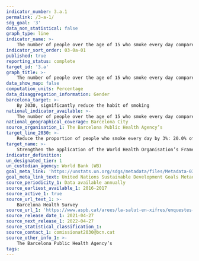 ```yaml
---
indicator_number: 3.a.1
permalink: /3-a-1/
sdg_goal: '3'
data_non_statistical: false
graph_type: line
indicator_name: >-
    The number of people over the age of 15 who smoke every day compared to the total population in this age group
indicator_sort_order: 03-0a-01
published: true
reporting_status: complete
target_id: '3.a'
graph_title: >-
    The number of people over the age of 15 who smoke every day compared to the total population in this age group
data_show_map: false
computation_units: Percentage
data_disaggregation_information: Gender
barcelona_target: >-
    By 2030, significantly reduce the habit of smoking  
national_indicator_available: >-
    The number of people over the age of 15 who smoke every day compared to the total population in this age group
national_geographical_coverage: Barcelona City 
source_organisation_1: The Barcelona Public Health Agency’s 
target_line_2030: >-
    Reduce the proportion of people who smoke every day by 3%: 20.0% of men and 13.0% of women
target_name: >-
    Strengthen the application of the World Health Organisation’s Framework Convention on Tobacco Control in all countries, as applicable
indicator_definition:
un_designated_tier: 1
un_custodian_agency: World Bank (WB)
goal_meta_link: 'https://unstats.un.org/sdgs/metadata/files/Metadata-03-0a-01.pdf'
goal_meta_link_text: United Nations Sustainable Development Goals Metadata (pdf 894kB)
source_periodicity_1: Data available annually
source_earliest_available_1: 2016-2017
source_active_1: true
source_url_text_1: >-
    Barcelona Health Survey
source_url_1: 'https://www.aspb.cat/arees/la-salut-en-xifres/enquestes-de-salut/'
source_release_date_1: 2021-04-27
source_next_release_1: 2022-04-27
source_statistical_classification_1: 
source_contact_1: comissionat2030@bcn.cat
source_other_info_1: >-
    The Barcelona Public Health Agency’s
tags:
---
```

